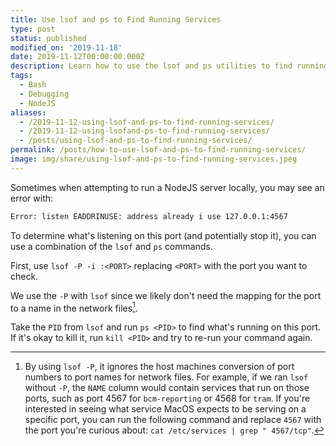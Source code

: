 ```yaml
---
title: Use lsof and ps to Find Running Services
type: post
status: published
modified_on: '2019-11-18'
date: 2019-11-12T00:00:00.000Z
description: Learn how to use the lsof and ps utilities to find running services when debugging EADDRINUSE in NodeJS logs.
tags:
  - Bash
  - Debugging
  - NodeJS
aliases:
  - /2019-11-12-using-lsof-and-ps-to-find-running-services/
  - /2019-11-12-using-lsofand-ps-to-find-running-services/
  - /posts/using-lsof-and-ps-to-find-running-services/
permalink: /posts/how-to-use-lsof-and-ps-to-find-running-services/
image: img/share/using-lsof-and-ps-to-find-running-services.jpeg
---
```


Sometimes when attempting to run a NodeJS server locally, you may see an error with:

```bash
Error: listen EADDRINUSE: address already i use 127.0.0.1:4567
```

To determine what's listening on this port (and potentially stop it), you can use a combination of the `lsof` and `ps` commands.

First, use `lsof -P -i :<PORT>`  replacing `<PORT>` with the port you want to check.

We use the `-P` with `lsof` since we likely don't need the mapping for the port to a name in the network files[^1].

Take the `PID` from `lsof` and run `ps <PID>` to find what's running on this port. If it's okay to kill it, run `kill <PID>` and try to re-run your command again.

[^1]: By using `lsof -P`, it ignores the host machines conversion of port numbers to port names for network files. For example, if we ran `lsof` without `-P`, the `NAME` column would contain services that run on those ports, such as port 4567 for `bcm-reporting` or 4568 for `tram`. If you're interested in seeing what service MacOS expects to be serving on a specific port, you can run the following command and replace `4567` with the port you're curious about: `cat /etc/services | grep " 4567/tcp"`.

